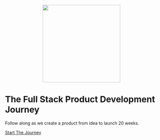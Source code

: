 <p align="center">
  <a href="https://www.youtube.com/playlist?list=PL9YBPmbctP4hSF3Runs61TGt7j1gjDj5z">
    <img height="256" src="https://cloud.githubusercontent.com/assets/1070218/25854370/6cdab1b6-34d8-11e7-92ff-3aada877f9d6.jpg">
  </a>

# The Full Stack Product Development Journey

Follow along as we create a product from idea to launch 20 weeks.

[Start The Journey](https://www.youtube.com/embed/videoseries?list=PL9YBPmbctP4hSF3Runs61TGt7j1gjDj5z)
